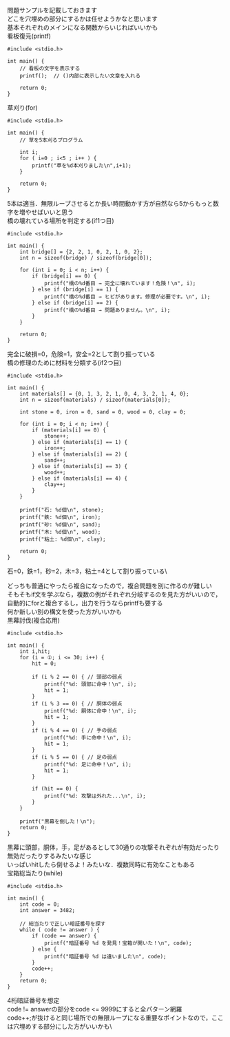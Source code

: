問題サンプルを記載しておきます\
どこを穴埋めの部分にするかは任せようかなと思います\
基本それぞれのメインになる関数からいじればいいかも\
看板復元(printf)
```
#include <stdio.h>

int main() {
    // 看板の文字を表示する
    printf();  // ()内部に表示したい文章を入れる

    return 0;
}
```
草刈り(for)
```
#include <stdio.h>

int main() {
    // 草を5本刈るプログラム

    int i;
    for ( i=0 ; i<5 ; i++ ) {
        printf("草を%d本刈りました\n",i+1);
    }

    return 0;
}
```
5本は適当．無限ループさせるとか長い時間動かす方が自然なら5からもっと数字を増やせばいいと思う\
橋の壊れている場所を判定する(if1つ目)
```
#include <stdio.h>

int main() {
    int bridge[] = {2, 2, 1, 0, 2, 1, 0, 2};
    int n = sizeof(bridge) / sizeof(bridge[0]);

    for (int i = 0; i < n; i++) {
        if (bridge[i] == 0) {
            printf("橋の%d番目 → 完全に壊れています！危険！\n", i);
        } else if (bridge[i] == 1) {
            printf("橋の%d番目 → ヒビがあります。修理が必要です。\n", i);
        } else if (bridge[i] == 2) {
            printf("橋の%d番目 → 問題ありません。\n", i);
        }
    }

    return 0;
}
```
完全に破損=0，危険=1，安全=2として割り振っている\
橋の修理のために材料を分類する(if2つ目)
```
#include <stdio.h>

int main() {
    int materials[] = {0, 1, 3, 2, 1, 0, 4, 3, 2, 1, 4, 0};
    int n = sizeof(materials) / sizeof(materials[0]);

    int stone = 0, iron = 0, sand = 0, wood = 0, clay = 0;

    for (int i = 0; i < n; i++) {
        if (materials[i] == 0) {
            stone++;
        } else if (materials[i] == 1) {
            iron++;
        } else if (materials[i] == 2) {
            sand++;
        } else if (materials[i] == 3) {
            wood++;
        } else if (materials[i] == 4) {
            clay++;
        }
    }

    printf("石: %d個\n", stone);
    printf("鉄: %d個\n", iron);
    printf("砂: %d個\n", sand);
    printf("木: %d個\n", wood);
    printf("粘土: %d個\n", clay);

    return 0;
}
```
石=0，鉄=1，砂=2，木=3，粘土=4として割り振っている\

どっちも普通にやったら複合になったので，複合問題を別に作るのが難しい\
そもそもif文を学ぶなら，複数の例がそれぞれ分岐するのを見た方がいいので，自動的にforと複合するし，出力を行うならprintfも要する\
何か新しい別の構文を使った方がいいかも\
黒幕討伐(複合応用)
```
#include <stdio.h>

int main() {
    int i,hit;
    for (i = ①; i <= 30; i++) {
        hit = 0; 

        if (i % 2 == 0) { // 頭部の弱点
            printf("%d: 頭部に命中！\n", i);
            hit = 1;
        }
        if (i % 3 == 0) { // 胴体の弱点
            printf("%d: 胴体に命中！\n", i);
            hit = 1;
        }
        if (i % 4 == 0) { // 手の弱点
            printf("%d: 手に命中！\n", i);
            hit = 1;
        }
        if (i % 5 == 0) { // 足の弱点
            printf("%d: 足に命中！\n", i);
            hit = 1;
        }

        if (hit == 0) {
            printf("%d: 攻撃は外れた...\n", i);
        }
    }

    printf("黒幕を倒した！\n");
    return 0;
}
```
黒幕に頭部，胴体，手，足があるとして30通りの攻撃それぞれが有効だったり無効だったりするみたいな感じ\
いっぱいhitしたら倒せるよ！みたいな．複数同時に有効なこともある\
宝箱総当たり(while)
```
#include <stdio.h>

int main() {
    int code = 0;
    int answer = 3482;

    // 総当たりで正しい暗証番号を探す
    while ( code != answer ) {
        if (code == answer) {
            printf("暗証番号 %d を発見！宝箱が開いた！\n", code);
        } else {
            printf("暗証番号 %d は違いました\n", code);
        }
        code++;
    }
    return 0;
}
```
4桁暗証番号を想定\
code != answerの部分をcode <= 9999にすると全パターン網羅\
code++;が抜けると同じ場所での無限ループになる重要なポイントなので，ここは穴埋めする部分にした方がいいかも\
